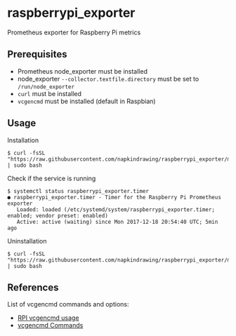 # raspberrypi_exporter
Prometheus exporter for Raspberry Pi metrics

## Prerequisites

- Prometheus node_exporter must be installed
- node_exporter ```--collector.textfile.directory``` must be set to ```/run/node_exporter```
- ```curl``` must be installed
- ```vcgencmd``` must be installed (default in Raspbian)

## Usage

Installation

    $ curl -fsSL "https://raw.githubusercontent.com/napkindrawing/raspberrypi_exporter/master/installer.sh" | sudo bash

Check if the service is running

    $ systemctl status raspberrypi_exporter.timer
    ● raspberrypi_exporter.timer - Timer for the Raspberry Pi Prometheus exporter
       Loaded: loaded (/etc/systemd/system/raspberrypi_exporter.timer; enabled; vendor preset: enabled)
       Active: active (waiting) since Mon 2017-12-18 20:54:40 UTC; 5min ago

Uninstallation

    $ curl -fsSL "https://raw.githubusercontent.com/napkindrawing/raspberrypi_exporter/master/uninstaller.sh" | sudo bash

## References

List of vcgencmd commands and options:

- [RPI vcgencmd usage](https://www.elinux.org/RPI_vcgencmd_usage)
- [vcgencmd Commands](https://github.com/nezticle/RaspberryPi-BuildRoot/wiki/VideoCore-Tools#vcgencmd-commands)
